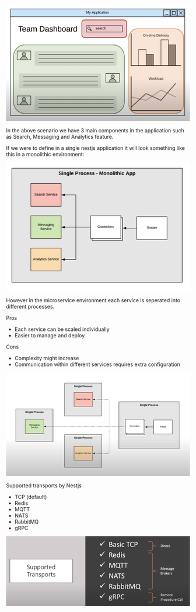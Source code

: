 ![Alt text](image.png)

In the above scenario we have 3 main components in the application such as Search, Messaging and Analytics feature. 

If we were to define in a single nestjs application it will look something like this in a monolithic environment:

![Alt text](image-1.png)

However in the microservice environment each service is seperated into different processes. 

Pros

+ Each service can be scaled individually
+ Easier to manage and deploy

Cons

- Complexity might increase
- Communication within different services requires extra configuration

![Alt text](image-2.png)

Supported transports by Nestjs 

- TCP (default)
- Redis
- MQTT
- NATS
- RabbitMQ
- gRPC

![Alt text](image-3.png)